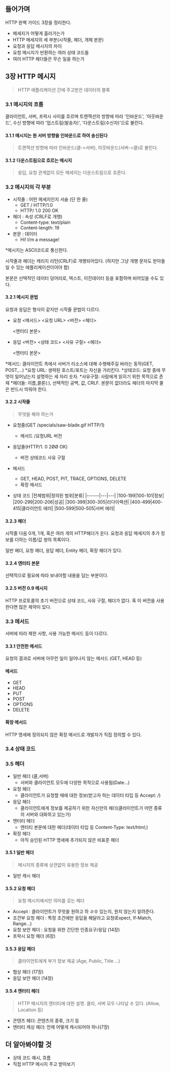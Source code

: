 ## 들어가며

HTTP 완벽 가이드 3장을 정리한다.

- 메세지가 어떻게 흘러가는가
- HTTP 메세지의 세 부분(시작줄, 헤더, 개체 본문)
- 요청과 응답 메시지의 차이
- 요청 메시지가 반환하는 여러 상태 코드들
- 여러 HTTP 헤더들은 무슨 일을 하는가

## 3장 HTTP 메시지

> HTTP 애플리케이션 간에 주고받은 데이터의 블록

### 3.1 메시지의 흐름

클라이언트, 서버, 프락시 사이를 흐르며 트랜잭션의 방향에 따라 '인바운드', '아웃바운드', 수신 방향에 따라 '업스트림(발송자)', '다운스트림(수신자)'으로 불린다.

#### 3.1.1 메시지는 원 서버 방향을 인바운드로 하여 송신된다

> 트랜잭션 방향에 따라 인바운드(클->서버), 아웃바운드(서버->클)로 불린다.

#### 3.1.2 다운스트림으로 흐르는 메시지

> 응답, 요청 관계없이 모든 메세지는 다운스트림으로 흐른다.

### 3.2 메시지의 각 부분

- 시작줄 : 어떤 메세지인지 서술 (단 한 줄)
  - GET / HTTP/1.0
  - HTTP/ 1.0 200 OK
- 헤더 : 속성 (CRLF로 개행)
  - Content-type: text/plain
  - Content-length: 19
- 본문 : 데이터
  - Hi! I/m a message!

\*메시지는 ASCII코드로 통신한다.

시작줄과 헤더는 캐리지 리턴(CRLF)로 개행되어있다. (하지만 그냥 개행 문자도 받아들일 수 있는 애플리케이션이어야 함)

본문은 선택적인 데이터 덩어리로, 텍스트, 이진데이터 등을 포함하며 비어있을 수도 있다.

#### 3.2.1 메시지 문법

요청과 응답은 형식이 같지만 시작줄 문법이 다르다.

- 요청
  <메서드> <요청 URL> <버전>
  <헤더>

  <엔터티 본문>

- 응답
  <버전> <상태 코드> <사유 구절>
  <헤더>

  <엔터티 본문>

*메서드: 클라이언트 측에서 서버가 리소스에 대해 수행해주길 바라는 동작(GET, POST,...)
*요청 URL: 생략된 호스트/포트는 자신을 가리킨다.
*상태코드: 요청 중에 무엇이 일어났는지 설명하는 세 자리 숫자.
*사유구절: 사람에게 읽히기 위한 목적으로 존재 \*헤더들: 이름,콜론(:), 선택적인 공백, 값, CRLF. 본문이 없더라도 헤더의 마지막 줄은 반드시 띄워야 한다.

#### 3.2.2 시작줄

> 무엇을 해야 하는가

- 요청줄(GET /specials/saw-blade.gif HTTP/1)
  - 메서드 /요청URL 버전
- 응답줄(HTTP/1. 0 2ØØ OK)

  - 버전 상태코드 사유 구절

- 메서드
  - GET, HEAD, POST, PIT, TRACE, OPTIONS, DELETE
  - 확장 메서드
- 상태 코드
  |전체범위|정의된 범위|분류|
  |------|---|---|
  |100-199|100-101|정보|
  |200-299|200-206|성공|
  |300-399|300-305|리다이렉션|
  |400-499|400-415|클라이언트 에러|
  |500-599|500-505|서버 에러|

#### 3.2.3 헤더

시작줄 다음 0개, 1개, 혹은 여러 개의 HTTP헤더가 온다. 요청과 응답 메세지의 추가 정보를 더하는 이름/값 쌍의 목록이다.

일반 헤더, 요청 헤더, 응답 헤더, Entity 헤더, 확장 헤더가 있다.

#### 3.2.4 엔터티 본문

선택적으로 필요에 따라 보내야할 내용을 담는 부분이다.

#### 3.2.5 버전 0.9 메시지

HTTP 프로토콜의 초기 버전으로 상태 코드, 사유 구절, 헤더가 없다. 혹 이 버전을 사용한다면 많은 제약이 있다.

### 3.3 메서드

서버에 따라 제한 사항, 사용 가능한 메서드 등이 다르다.

#### 3.3.1 안전한 메서드

요청의 결과로 서버에 아무런 일이 일어나지 않는 메서드 (GET, HEAD 등)

#### 메서드

- GET
- HEAD
- PUT
- POST
- OPTIONS
- DELETE

#### 확장 메서드

HTTP 명세에 정의되지 않은 확장 메서드로 개발자가 직접 정의할 수 있다.

### 3.4 상태 코드

### 3.5 헤더

- 일반 헤더 (클,서버)
  - 서버와 클라이언트 모두에 다양한 목적으로 사용됨(Date...)
- 요청 헤더
  - 클라이언트가 요청할 때에 대한 정보(받고자 하는 데이터 타입 등 Accept: _/_)
- 응답 헤더
  - 클라이언트에게 정보를 제공하기 위한 자신만의 헤더(클라이언트가 어떤 종류의 서버와 대화하고 있는가)
- 엔터티 헤더
  - 엔터티 본문에 대한 헤더(데이터 타입 등 Content-Type: text/html;)
- 확장 헤더
  - 아직 승인된 HTTP 명세에 추가되지 않은 비표준 헤더

#### 3.5.1 일반 헤더

> 메시지의 종류에 상관없이 유용한 정보 제공

- 일반 캐시 헤더

#### 3.5.2 요청 헤더

> 요청 메시지에서만 의미를 갖는 헤더

- Accept : 클라이언트가 무엇을 원하고 하 ㄹ수 있는지, 원치 않는지 알려준다.
- 조건부 요청 헤더 : 특정 조건에만 응답을 해달라고 요청(Expect, If-Match, Range...)
- 요청 보안 헤더 : 요청을 위한 간단한 인증요구/응답 (14장)
- 프락시 요청 헤더 (6장)

#### 3.5.3 응답 헤더

> 클라이언트에게 부가 정보 제공 (Age, Public, Title ...)

- 협상 헤더 (17장)
- 응답 보안 헤더 (14장)

#### 3.5.4 엔터티 헤더

> HTTP 메시지의 엔터티에 대한 설명. 클라, 서버 모두 나타날 수 있다. (Allow, Location 등)

- 콘텐츠 헤더: 콘텐츠의 종류, 크기 등
- 엔터티 캐싱 헤더: 언제 어떻게 캐시되어야 하나(7장)

## 더 알아봐야할 것

- 상태 코드 예시, 흐름
- 직접 HTTP 메시지 주고 받아보기

